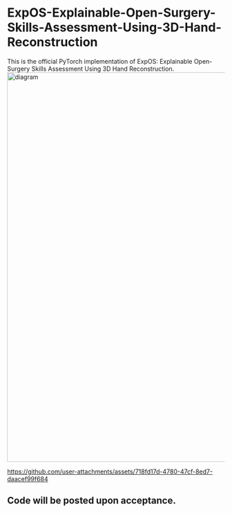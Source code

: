 # ExpOS-Explainable-Open-Surgery-Skills-Assessment-Using-3D-Hand-Reconstruction
This is the official PyTorch implementation of ExpOS: Explainable Open-Surgery Skills Assessment Using 3D Hand Reconstruction.
<img width="900" alt="diagram" src="https://github.com/user-attachments/assets/15f8862c-07d2-477e-b4ca-5a76a5c231c3" />


https://github.com/user-attachments/assets/718fd17d-4780-47cf-8ed7-daacef99f684


## Code will be posted upon acceptance.

